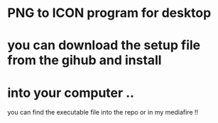  # PNG to ICON program for desktop

# you can download the setup file from the gihub and install
# into your computer ..

you can find the executable file into the repo or in my mediafire !!
